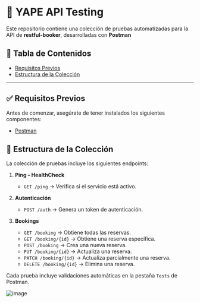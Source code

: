 # 📌 YAPE API Testing

Este repositorio contiene una colección de pruebas automatizadas para la API de **restful-booker**, desarrolladas con **Postman**
## 📌 Tabla de Contenidos
- [Requisitos Previos](#requisitos-previos)
- [Estructura de la Colección](#estructura-de-la-colección)

---

## ✅ Requisitos Previos

Antes de comenzar, asegúrate de tener instalados los siguientes componentes:

- [Postman](https://www.postman.com/)


## 📌 Estructura de la Colección

La colección de pruebas incluye los siguientes endpoints:

1. **Ping - HealthCheck**
   - `GET /ping` → Verifica si el servicio está activo.

2. **Autenticación**
   - `POST /auth` → Genera un token de autenticación.

3. **Bookings**
   - `GET /booking` → Obtiene todas las reservas.
   - `GET /booking/{id}` → Obtiene una reserva específica.
   - `POST /booking` → Crea una nueva reserva.
   - `PUT /booking/{id}` → Actualiza una reserva.
   - `PATCH /booking/{id}` → Actualiza parcialmente una reserva.
   - `DELETE /booking/{id}` → Elimina una reserva.

Cada prueba incluye validaciones automáticas en la pestaña `Tests` de Postman.

![image](https://github.com/user-attachments/assets/488bc715-20f9-4550-83b6-4f982edc9695)





